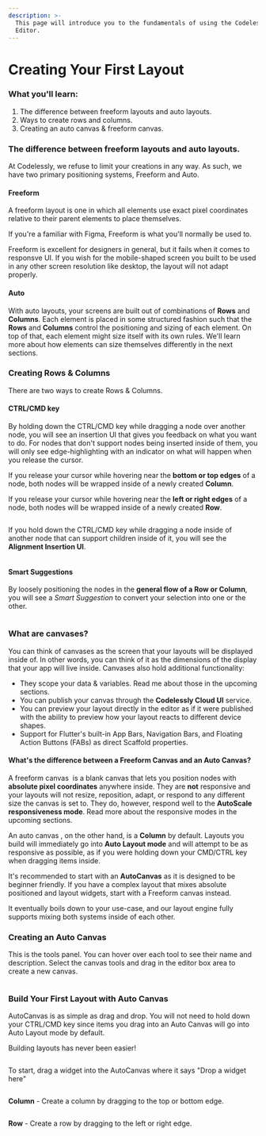 ```yaml
---
description: >-
  This page will introduce you to the fundamentals of using the Codelessly
  Editor.
---
```


# Creating Your First Layout

### What you'll learn:

1. The difference between freeform layouts and auto layouts.
2. Ways to create rows and columns.
3. Creating an auto canvas & freeform canvas.

### The difference between freeform layouts and auto layouts.

At Codelessly, we refuse to limit your creations in any way. As such, we have two primary positioning systems, Freeform and Auto.

#### Freeform

A freeform layout is one in which all elements use exact pixel coordinates relative to their parent elements to place themselves.

If you're a familiar with Figma, Freeform is what you'll normally be used to.

Freeform is excellent for designers in general, but it fails when it comes to responsve UI. If you wish for the mobile-shaped screen you built to be used in any other screen resolution like desktop, the layout will not adapt properly.&#x20;

#### Auto

With auto layouts, your screens are built out of combinations of **Rows** and **Columns**. Each element is placed in some structured fashion such that the **Rows** and **Columns** control the positioning and sizing of each element. On top of that, each element might size itself with its own rules. We'll learn more about how elements can size themselves differently in the next sections.

### Creating Rows & Columns

There are two ways to create Rows & Columns.

#### CTRL/CMD key

By holding down the CTRL/CMD key while dragging a node over another node, you will see an insertion UI that gives you feedback on what you want to do. For nodes that don't support nodes being inserted inside of them, you will only see edge-highlighting with an indicator on what will happen when you release the cursor.

If you release your cursor while hovering near the **bottom or top edges** of a node, both nodes will be wrapped inside of a newly created **Column**.

If you release your cursor while hovering near the **left or right edges** of a node, both nodes will be wrapped inside of a newly created **Row**.

<div data-full-width="true">

<figure><img src="../.gitbook/assets/ezgif.com-video-to-gif (1) (1).gif" alt=""><figcaption></figcaption></figure>

</div>

If you hold down the CTRL/CMD key while dragging a node inside of another node that can support children inside of it, you will see the **Alignment Insertion UI**.

<div data-full-width="true">

<figure><img src="../.gitbook/assets/ezgif.com-video-to-gif (2) (1).gif" alt=""><figcaption></figcaption></figure>

</div>

#### Smart Suggestions

By loosely positioning the nodes in the **general flow of a Row or Column**, you will see a _Smart Suggestion_ to convert your selection into one or the other.

<div data-full-width="true">

<figure><img src="../.gitbook/assets/ezgif.com-video-to-gif (3) (1).gif" alt=""><figcaption></figcaption></figure>

</div>

### What are canvases?

You can think of canvases as the screen that your layouts will be displayed inside of. In other words, you can think of it as the dimensions of the display that your app will live inside. Canvases also hold additional functionality:&#x20;

* They scope your data & variables. Read me about those in the upcoming sections.
* You can publish your canvas through the **Codelessly Cloud UI** service.
* You can preview your layout directly in the editor as if it were published with the ability to preview how your layout reacts to different device shapes.
* Support for Flutter's built-in App Bars, Navigation Bars, and Floating Action Buttons (FABs) as direct Scaffold properties.

#### What's the difference between a Freeform Canvas and an Auto Canvas?

A freeform canvas <img src="../.gitbook/assets/snap_screen_20230721014801.png" alt="" data-size="line"> is a blank canvas that lets you position nodes with **absolute pixel coordinates** anywhere inside. They are **not** responsive and your layouts will not resize, reposition, adapt, or respond to any different size the canvas is set to. They do, however, respond well to the **AutoScale responsiveness mode**. Read more about the responsive modes in the upcoming sections.

An auto canvas <img src="../.gitbook/assets/snap_screen_20230721015332.png" alt="" data-size="line">, on the other hand, is a **Column** by default. Layouts you build will immediately go into **Auto Layout mode** and will attempt to be as responsive as possible, as if you were holding down your CMD/CTRL key when dragging items inside.

It's recommended to start with an **AutoCanvas** as it is designed to be beginner friendly. If you have a complex layout that mixes absolute positioned and layout widgets, start with a Freeform canvas instead.

It eventually boils down to your use-case, and our layout engine fully supports mixing both systems inside of each other.

### Creating an Auto Canvas

This is the tools panel. You can hover over each tool to see their name and description. Select the canvas tools and drag in the editor box area to create a new canvas.

<figure><img src="../.gitbook/assets/image (33).png" alt=""><figcaption></figcaption></figure>

### Build Your First Layout with Auto Canvas

AutoCanvas is as simple as drag and drop. You will not need to hold down your CTRL/CMD key since items you drag into an Auto Canvas will go into Auto Layout mode by default.

Building layouts has never been easier!

<div data-full-width="true">

<figure><img src="../.gitbook/assets/ezgif.com-video-to-gif (4) (1).gif" alt=""><figcaption></figcaption></figure>

</div>

To start, drag a widget into the AutoCanvas where it says "Drop a widget here"

<figure><img src="../.gitbook/assets/snap_screen_20230721030119.png" alt=""><figcaption></figcaption></figure>

**Column** - Create a column by dragging to the top or bottom edge.

<figure><img src="../.gitbook/assets/snap_screen_20230721030422.png" alt=""><figcaption></figcaption></figure>

**Row** - Create a row by dragging to the left or right edge.

<figure><img src="../.gitbook/assets/snap_screen_20230721030542.png" alt=""><figcaption></figcaption></figure>
